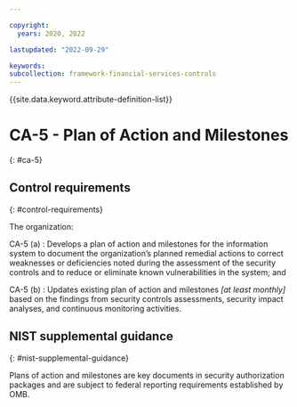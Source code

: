 ```yaml
---

copyright:
  years: 2020, 2022

lastupdated: "2022-09-29"

keywords: 
subcollection: framework-financial-services-controls
---
```


{{site.data.keyword.attribute-definition-list}}

               
# CA-5 - Plan of Action and Milestones
{: #ca-5}

## Control requirements
{: #control-requirements}

The organization:

CA-5 (a)
    : Develops a plan of action and milestones for the information system to document the organization’s planned remedial actions to correct weaknesses or deficiencies noted during the assessment of the security controls and to reduce or eliminate known vulnerabilities in the system; and

CA-5 (b)
    : Updates existing plan of action and milestones _[at least monthly]_ based on the findings from security controls assessments, security impact analyses, and continuous monitoring activities.

## NIST supplemental guidance
{: #nist-supplemental-guidance}

Plans of action and milestones are key documents in security authorization packages and are subject to federal reporting requirements established by OMB.



